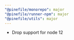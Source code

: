 ```yaml
---
"@pinefile/monorepo": major
"@pinefile/runner-npm": major
"@pinefile/utils": major
---
```


* Drop support for node 12

